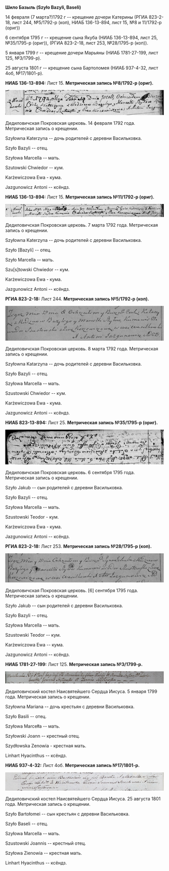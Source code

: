 **Шило Базыль (Szyło Bazyli, Baseli)**

14 февраля (7 марта?)1792 г -- крещение дочери Катерины (РГИА 823-2-18,
лист 244, №5/1792-р (коп), НИАБ 136-13-894, лист 15, №8 и 11/1792-р
(ориг))

6 сентября 1795 г -- крещение сына Якуба (НИАБ 136-13-894, лист 25,
№35/1795-р (ориг)), (РГИА 823-2-18, лист 253, №28/1795-р (коп)).

5 января 1799 г -- крещение дочери Марьяны (НИАБ 1781-27-199, лист 125,
№3/1799-р).

25 августа 1801 г -- крещение сына Бартоломея (НИАБ 937-4-32, лист 4об,
№17/1801-р).

**НИАБ 136-13-894:** Лист 15. **Метрическая запись №8/1792-р (ориг).**

![](./media/9e3e5d70465e3f8c880a8dd7285a2226e46a809d.png)

Дедиловичская Покровская церковь. 14 февраля 1792 года. Метрическая
запись о крещении.

Szyłowna Katerzyna -- дочь родителей с деревни Васильковка.

Szyło Bazyli -- отец.

Szyłowa Marcella -- мать.

Szutowski Chwiedor -- кум.

Karżewiczowa Ewa - кума.

Jazgunowicz Antoni -- ксёндз.

**НИАБ 136-13-894:** Лист 15. **Метрическая запись №11/1792-р (ориг).**

![](./media/81748c5d5c3a8a7f3803e87ec23786142c82e1ae.png)

Дедиловичская Покровская церковь. 7 марта 1792 года. Метрическая запись
о крещении.

Szyłowna Katerzyna -- дочь родителей с деревни Васильковка.

Szyło \[Bazyli\] -- отец.

Szyło Marcella -- мать.

Szu\[s\]towski Chwiedor -- кум.

Karżewiczowa Ewa - кума.

Jazgunowicz Antoni -- ксёндз.

**РГИА 823-2-18:** Лист 244. **Метрическая запись №5/1792-р (коп).**

![](./media/c6111f752ec7f82dc4fd14d827bad41e9b9a913b.png)

Дедиловичская Покровская церковь. 8 марта 1792 года. Метрическая запись
о крещении.

Szyłowna Katarzyna -- дочь родителей с деревни Васильковка.

Szyło Bazyli -- отец.

Szyłowa Marcella -- мать.

Szustowski Chwiedor -- кум.

Karżewiczowa Ewa - кума.

Jazgunowicz Antoni -- ксёндз.

**НИАБ 823-13-894:** Лист 25. **Метрическая запись №35/1795-р (ориг).**

![](./media/4ad6381cb0d2f5444ed70acd99d5cc8b930d5468.png)

Дедиловичская Покровская церковь. 6 сентября 1795 года. Метрическая
запись о крещении.

Szyło Jakub -- сын родителей с деревни Васильковка.

Szyło Bazyli -- отец.

Szyłowa Marcella -- мать.

Szustowski Teodor - кум.

Karżewiczowa Ewa - кума.

Jazgunowicz Antoni -- ксёндз.

**РГИА 823-2-18:** Лист 253. **Метрическая запись №28/1795-р (коп).**

![](./media/3744c7e087292774740e3c20df2d5603a9b0f570.png)

Дедиловичская Покровская церковь. \[6\] сентября 1795 года. Метрическая
запись о крещении.

Szyło Jakub -- сын родителей с деревни Васильковка.

Szyło Bazyli -- отец.

Szyłowa Marcella -- мать.

Szustowski Teodor -- кум.

Karżewiczowa Ewa -- кума.

Jazgunowicz Antoni -- ксёндз.

**НИАБ 1781-27-199:** Лист 125. **Метрическая запись №3/1799-р.**

![](./media/545cf8fd9a397ad3ccc30b01228818752932ebc6.png)

Дедиловичский костел Наисвятейшего Сердца Иисуса. 5 января 1799 года.
Метрическая запись о крещении.

Szyłowna Mariana -- дочь крестьян с деревни Васильковка.

Szyło Basili -- отец.

Szyłowa Marcełła -- мать.

Szyłowski Joann -- крестный отец.

Szydłowska Zenowia - крестная мать.

Linhart Hyacinthus -- ксёндз.

**НИАБ 937-4-32:** Лист 4об. **Метрическая запись №17/1801-р.**

![](./media/53560105abbc81aee5ed7508064faf416142c4db.png)

Дедиловичский костел Наисвятейшего Сердца Иисуса. 25 августа 1801 года.
Метрическая запись о крещении.

Szyło Bartołomei -- сын крестьян с деревни Васильковка.

Szyło Baseli -- отец.

Szyłowa Marcella -- мать.

Szustowski Joannis -- крестный отец.

Szyłowa Zienowia -- крестная мать.

Linhart Hyacinthus -- ксёндз.
